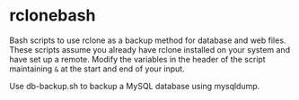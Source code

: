 # rclonebash
Bash scripts to use rclone as a backup method for database and web files. These scripts assume you already have rclone installed on your system and have set up a remote.
Modify the variables in the header of the script maintaining ` & ` at the start and end of your input.

Use db-backup.sh to backup a MySQL database using mysqldump.
